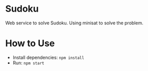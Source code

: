 # Sudoku
Web service to solve Sudoku.
Using minisat to solve the problem.

# How to Use
- Install dependencies: `npm install`
- Run: `npm start`

